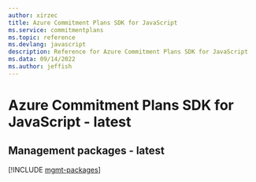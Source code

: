 ```yaml
---
author: xirzec
title: Azure Commitment Plans SDK for JavaScript
ms.service: commitmentplans
ms.topic: reference
ms.devlang: javascript
description: Reference for Azure Commitment Plans SDK for JavaScript
ms.data: 09/14/2022
ms.author: jeffish
---
```

# Azure Commitment Plans SDK for JavaScript - latest

## Management packages - latest
[!INCLUDE [mgmt-packages](commitment-plans-mgmt-index.md)]
